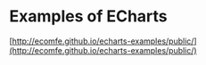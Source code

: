 # Examples of ECharts

[http://ecomfe.github.io/echarts-examples/public/](http://ecomfe.github.io/echarts-examples/public/)